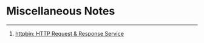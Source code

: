 # Miscellaneous Notes
---
1. [httpbin: HTTP Request & Response Service][httpbin]












[httpbin]: https://github.com/Runscope/httpbin